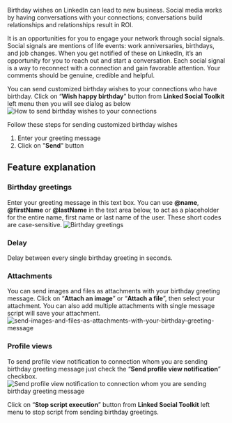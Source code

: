 Birthday wishes on LinkedIn can lead to new business. Social media works by having conversations with your connections; conversations build relationships and relationships result in ROI.

It is an opportunities for you to engage your network through social signals. Social signals are mentions of life events: work anniversaries, birthdays, and job changes. When you get notified of these on LinkedIn, it’s an opportunity for you to reach out and start a conversation. Each social signal is a way to reconnect with a connection and gain favorable attention. Your comments should be genuine, credible and helpful.

You can send customized birthday wishes to your connections who have birthday. Click on “**Wish happy birthday**” button from **Linked Social Toolkit** left menu then you will see dialog as below
![How to send birthday wishes to your connections](https://github.com/ZiaUrR3hman/LinkedSocialToolkit/raw/master/images/How-to-send-birthday-wishes-to-your-connections.png)

Follow these steps for sending customized birthday wishes
1. Enter your greeting message
2. Click on "**Send**" button

## Feature explanation
### Birthday greetings
Enter your greeting message in this text box. You can use **@name**, **@firstName** or **@lastName** in the text area below, to act as a placeholder for the entire name, first name or last name of the user. These short codes are case-sensitive. 
![Birthday greetings](https://github.com/ZiaUrR3hman/LinkedSocialToolkit/raw/master/images/Birthday-greetings.png)

### Delay
Delay between every single birthday greeting in seconds.
### Attachments
You can send images and files as attachments with your birthday greeting message. Click on “**Attach an image**” or “**Attach a file**”, then select your attachment. You can also add multiple attachments with single message script will save your attachment.
![send-images-and-files-as-attachments-with-your-birthday-greeting-message](https://github.com/ZiaUrR3hman/LinkedSocialToolkit/raw/master/images/send-images-and-files-as-attachments-with-your-message.png)

### Profile views
To send profile view notification to connection whom you are sending birthday greeting message just check the “**Send profile view notification**” checkbox.
![Send profile view notification to connection whom you are sending birthday greeting message](https://github.com/ZiaUrR3hman/LinkedSocialToolkit/raw/master/images/send-profile-view.png)

Click on “**Stop script execution**” button from **Linked Social Toolkit** left menu to stop script from sending birthday greetings.